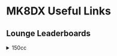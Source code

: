 # MK8DX Useful Links

## Lounge Leaderboards

<details>
  <summary>150cc</summary>
  
  - [Season 1](/docs/lounge-leaderboards/150cc/S1)
</datails>
